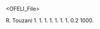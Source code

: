 <?xml version="1.0" encoding="ISO-8859-1" ?>
<OFELI_File>
<info>
   <title>Material generic properties</title>
   <date></date>
   <author>R. Touzani</author>
</info>
<Material name="Generic">
   <Density>1.</Density>
   <SpecificHeat>1.</SpecificHeat>
   <ThermalConductivity>1.</ThermalConductivity>
   <ElectricConductivity>1.</ElectricConductivity>
   <ElectricResistivity>1.</ElectricResistivity>
   <MagneticPermeability>1.</MagneticPermeability>
   <Viscosity>1.</Viscosity>
   <PoissonRatio>0.2</PoissonRatio>
   <YoungModulus>1000.</YoungModulus>
</Material>
</OFELI_File>
